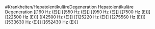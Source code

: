 #Krankheiten/HepatolentikuläreDegeneration
Hepatolentikuläre Degeneration
[[160 Hz (E)]]
[[550 Hz (E)]]
[[950 Hz (E)]]
[[7500 Hz (E)]]
[[22500 Hz (E)]]
[[42500 Hz (E)]]
[[125220 Hz (E)]]
[[275560 Hz (E)]]
[[533630 Hz (E)]]
[[652430 Hz (E)]]
